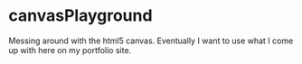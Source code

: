 canvasPlayground
================

Messing around with the html5 canvas. Eventually I want to use what I come up with here on my portfolio site.
